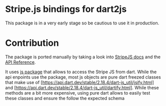 # Stripe.js bindings for dart2js

This package is in a very early stage so be cautious to use it in production.


# Contribution

The package is ported manually by taking a look into [StripeJS docs](https://stripe.com/docs/js) and the [API Reference](https://stripe.com/docs/api). 

It uses [js package](https://pub.dev/packages/js) that allows to access the Stripe JS from dart. While the api enpoints use the package, most js objects are pure dart freezed classes that make use of [https://api.dart.dev/stable/2.18.4/dart-js_util/jsify.html] and [https://api.dart.dev/stable/2.18.4/dart-js_util/dartify.html]. While these methods are a bit more expensive, using pure dart allows to easily test these classes and ensure the follow the expected schema